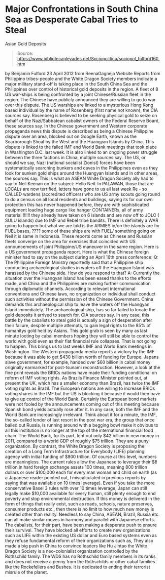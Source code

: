 # Major Confrontations in South China Sea as Desperate Cabal Tries to Steal 
Asian Gold Deposits

> Source: https://www.bibliotecapleyades.net/Sociopolitica/sociopol_fulford160.htm

by Benjamin Fulford
23 April 2012
from
ReenaGagneja Website
Reports from Philippino tribes-people and the
White Dragon Society members indicate a major military stand-off is taking
place in the South China Sea and the Philippines over control of historical
gold deposits in the region.
A fleet of 8 US war-ships is being confronted by
a joint Chinese/Russian fleet in the region. The Chinese have publicly
announced they are willing to go to war over this dispute. The US warships
are linked to a mysterious Hong Kong based individual by the name of
Rosenberg (first name not known), the CIA sources say.
Rosenberg is believed to be seeking physical
gold to seize on behalf of the Nazi/Sabbatean cabalist owners of the Federal
Reserve Board, these sources say. In the Chinese government and Western
corporate propaganda news this dispute is described as being a Chinese
Philippine dispute over an area, blocked out on Google Earth, known as the
Scarborough Shoal by the West and the Huangyan Islands by China.
This dispute is linked to the failed IMF and World Bank meetings that took
place in Washington D.C. last week. It is also linked to an ongoing power
struggle between the three factions in China, multiple sources say.
The US, or should we say, Nazi (national socialist Zionist) forces have been
systematically searching bunkers and caves in the Philippines even as they
look for sunken gold ships around the Huangyan Islands and in other areas,
the sources say.
This is what an ASEAN White Dragon Society ally had to say to
Neil Keenan on the subject:
Hello Neil.
In PALAWAN, those that are LOCALs are now
terrified, letters have gone to us all last week
Re - so CALLED
wardens (accredited officers) who are US army scouts going round to
do a census on all local residents and buildings, saying its for our
own protection
this has never happened before, they are with
sophisticated equipment
loading huge cargo like hanger CONTAINERs, all
of army material !!!!!! they already have taken on 6 islands and are now
off to JOLO ( SULU islands) due to IMF and Rebel tribe bandits.
There is definitely a WAR going to happen but what we are told is the
ARMIES in/on the islands are for FUEL bases, ???? some of these ships
are with FUEL/ something going on Neil it is same in Indonesia.
These reports come as Chinese and Russian fleets converge on the area
for exercises that coincided with US announcements of joint
Philippine/US maneuver in the same region.
Here is a US
government propaganda report.
Here is what the Chinese foreign minister had to say on the subject during
an April 16th press conference:
Q: The Philippine Foreign Ministry
reportedly said that a Philippine ship conducting archaeological studies
in waters off the Huangyan Island was harassed by the Chinese side. How
do you respond to that?
A: Currently the situation over the Huangyan Island has been eased
thanks to the efforts made, and China and the Philippines are making
further communication through diplomatic channels. According to relevant
international conventions and Chinese laws, no organization or
individual shall conduct such activities without the permission of the
Chinese Government. China demands this archaeological ship to leave the
waters off the Huangyan Island immediately.
The archaeological ship, has so far failed to
locate the gold deposits it arrived to search for, CIA sources say.
In any case, this battle by the cabalists to
steal gold is actually a sign of desperation after their failure, despite
multiple attempts, to gain legal rights to the 85% of humanitys gold held
by Asians.
This gold grab is seen by many as last minute
looting by cabal members hoping they will still be able to control the world
with gold even as their fiat financial rule collapses. That is not going to
happen.
This brings us to last weeks IMF and World Bank meetings in Washington. The
Western propaganda media reports a victory by the IMF because it was able
to get $430 billion worth of funding for Europe. Japans slave government,
for example, handed over $60 billion in cabal money originally earmarked for
post-tsunami reconstruction.
However, a look at the fine print reveals
the BRICs nations have made their funding
conditional on reform of IMF voting rights. As Brazils Finance Minister
pointed out, at present the UK, which has a smaller economy than Brazil, has
twice the IMF voting rights as Brazil.
The European nations are willing to increase BRICs voting shares in the IMF
but the US is blocking it because it would then have to give up control of
the World Bank. Certainly the European bond markets were not fooled by the
announcements coming out of this meeting because Spanish bond yields
actually rose after it.
In any case, both
the IMF and
the World Bank are increasingly irrelevant.
Think about it for a minute, the IMF, the so-called lender of last resort in
the post war era, the group that once bailed out Russia, is running around
with a begging bowl make it obvious to all this institution is no longer at
the top of the international financial food chain.
The World Bank, for its part, lent out only $42 billion in new money in
2011, compared to a world GDP of roughly $75 trillion. They are a puny
organization.
By contrast, the White Dragon Society is proposing the creation of a Long
Term Infrastructure for Everybody (LIFE) planning agency with initial
funding of $800 trillion. Of course at this level, numbers are meaningless.
The current rules allow the Japanese to leverage their $8 trillion in hard
foreign exchange assets 100 times, meaning 800 trillion dollars or over
$100,000 each for every man woman and child on earth (as a Japanese reader
pointed out, I miscalculated in previous reports by saying that was
available on 10 times leverage).
Even if you take the more conservative
Basel 3 rules with over 10 times
leverage, Japan can still legally make $10,000 available for every human,
still plenty enough to end poverty and stop environmental destruction.
If this money is delivered in the form of things that really exist, such as
roads, schools, nature preserves, consumer products etc., then there is no
limit to how much new money is created other than reality.
Needless to say China, ASEAN, Brazil, Russia etc. can all make similar moves
in harmony and parallel with Japanese efforts.
The cabalists, for their part, have been making a desperate push to ensure
their survival.
They have blocked all efforts to create new
organizations such as LIFE within the existing US dollar and Euro based
systems even as they refuse fundamental reform of their organizations such
as,
They also made a big push in China to convince
leaders like Hu Jintao the White Dragon Society is a neo-colonialist
organization controlled by the Rothschild family.
The WDS has no Rothschild family members in its
ranks and does not receive a penny from
the Rothschilds or other cabal families
like
the Rockefellers and
Bushes.
It is dedicated to ending their terrorist
misrule of the planet.
